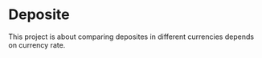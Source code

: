 # Deposite
This project is about comparing deposites in different currencies depends on currency rate.

